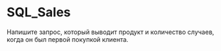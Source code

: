 # SQL_Sales
Напишите запрос, который выводит продукт и количество случаев, когда он был первой покупкой клиента. 
